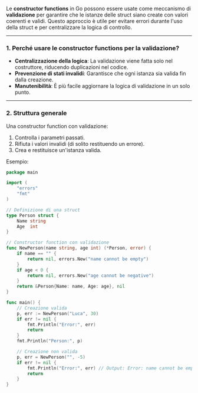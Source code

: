 Le **constructor functions** in Go possono essere usate come meccanismo di **validazione** per garantire che le istanze delle struct siano create con valori coerenti e validi. Questo approccio è utile per evitare errori durante l'uso della struct e per centralizzare la logica di controllo.


***
### **1. Perché usare le constructor functions per la validazione?**

- **Centralizzazione della logica**: La validazione viene fatta solo nel costruttore, riducendo duplicazioni nel codice.
- **Prevenzione di stati invalidi**: Garantisce che ogni istanza sia valida fin dalla creazione.
- **Manutenibilità**: È più facile aggiornare la logica di validazione in un solo punto.


***
### **2. Struttura generale**

Una constructor function con validazione:

1. Controlla i parametri passati.
2. Rifiuta i valori invalidi (di solito restituendo un errore).
3. Crea e restituisce un'istanza valida.

Esempio:
```go
package main

import (
    "errors"
    "fmt"
)

// Definizione di una struct
type Person struct {
    Name string
    Age  int
}

// Constructor function con validazione
func NewPerson(name string, age int) (*Person, error) {
    if name == "" {
        return nil, errors.New("name cannot be empty")
    }
    if age < 0 {
        return nil, errors.New("age cannot be negative")
    }
    return &Person{Name: name, Age: age}, nil
}

func main() {
    // Creazione valida
    p, err := NewPerson("Luca", 30)
    if err != nil {
        fmt.Println("Error:", err)
        return
    }
    fmt.Println("Person:", p)

    // Creazione non valida
    p, err = NewPerson("", -5)
    if err != nil {
        fmt.Println("Error:", err) // Output: Error: name cannot be empty
        return
    }
}
```